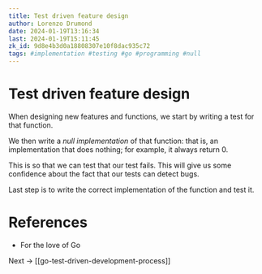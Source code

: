 ```yaml
---
title: Test driven feature design
author: Lorenzo Drumond
date: 2024-01-19T13:16:34
last: 2024-01-19T15:11:45
zk_id: 9d8e4b3d0a18808307e10f8dac935c72
tags: #implementation #testing #go #programming #null
---
```



# Test driven feature design
When designing new features and functions, we start by writing a test for that function.

We then write a _null implementation_ of that function: that is, an implementation that does nothing; for example, it always return 0.

This is so that we can test that our test fails. This will give us some confidence about the fact that our tests can detect bugs.

Last step is to write the correct implementation of the function and test it.

# References
- For the love of Go

Next -> [[go-test-driven-development-process]]
